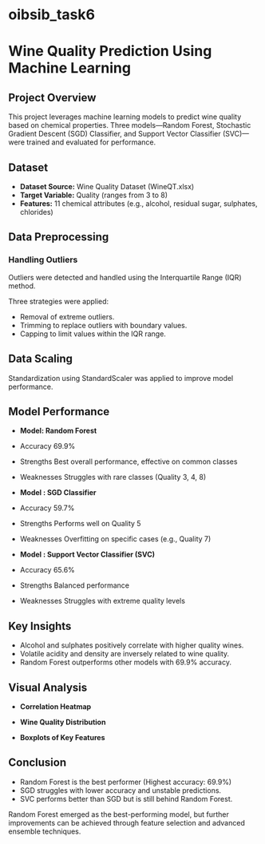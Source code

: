 # oibsib_task6

# Wine Quality Prediction Using Machine Learning
## Project Overview
This project leverages machine learning models to predict wine quality based on chemical properties. Three models—Random Forest, Stochastic Gradient Descent (SGD) Classifier, and Support Vector Classifier (SVC)—were trained and evaluated for performance.

## Dataset
- **Dataset Source:** Wine Quality Dataset (WineQT.xlsx)
- **Target Variable:** Quality (ranges from 3 to 8)
- **Features:** 11 chemical attributes (e.g., alcohol, residual sugar, sulphates, chlorides)
  
## Data Preprocessing
### Handling Outliers

Outliers were detected and handled using the Interquartile Range (IQR) method.

Three strategies were applied:

- Removal of extreme outliers.
- Trimming to replace outliers with boundary values.
- Capping to limit values within the IQR range.
  
## Data Scaling
Standardization using StandardScaler was applied to improve model performance.

## Model Performance
- **Model: 	  Random Forest**
- Accuracy	 69.9%	
- Strengths  	Best overall performance, effective on common classes
- Weaknesses Struggles with rare classes (Quality 3, 4, 8)


- **Model	:  SGD Classifier**			
- Accuracy	 59.7%
- Strengths  Performs well on Quality 5
- Weaknesses Overfitting on specific cases (e.g., Quality 7)


- **Model	:  Support Vector Classifier (SVC)**		
- Accuracy	 65.6%	
- Strengths  Balanced performance 
- Weaknesses  Struggles with extreme quality levels

## Key Insights
- Alcohol and sulphates positively correlate with higher quality wines.
- Volatile acidity and density are inversely related to wine quality.
- Random Forest outperforms other models with 69.9% accuracy.

##  Visual Analysis
- **Correlation Heatmap**

- **Wine Quality Distribution**

- **Boxplots of Key Features**

## Conclusion
- Random Forest is the best performer (Highest accuracy: 69.9%)
- SGD struggles with lower accuracy and unstable predictions.
- SVC performs better than SGD but is still behind Random Forest.

  
Random Forest emerged as the best-performing model, but further improvements can be achieved through feature selection and advanced ensemble techniques.

